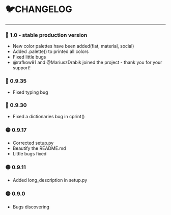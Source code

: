# 🐦CHANGELOG

---
### 🎉 1.0 - stable production version 
* New color palettes have been added(flat, material, social)
* Added .palette() to printed all colors
* Fixed little bugs
* @rafkow91 and @MariuszDrabik joined the project - thank you for your support!

### 🐛 0.9.35
* Fixed typing bug

### 🐛 0.9.30
* Fixed a dictionaries bug in cprint()

### 🟡 0.9.17

* Corrected setup.py
* Beautify the README.md
* Little bugs fixed

### 🟡 0.9.11

* Added long_description in setup.py

### 🟡 0.9.0

* Bugs discovering